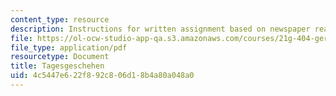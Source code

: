 ```yaml
---
content_type: resource
description: Instructions for written assignment based on newspaper readings.
file: https://ol-ocw-studio-app-qa.s3.amazonaws.com/courses/21g-404-german-iv-spring-2005/4c5447e622f892c806d18b4a80a048a0_MIT21G_404S05_tagesgescheh.pdf
file_type: application/pdf
resourcetype: Document
title: Tagesgeschehen
uid: 4c5447e6-22f8-92c8-06d1-8b4a80a048a0
---
```

